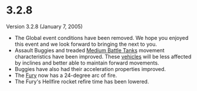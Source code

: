 # 3.2.8

Version 3.2.8 (January 7, 2005)

- The Global event conditions have been removed. We hope you enjoyed this event
  and we look forward to bringing the next to you.
- Assault Buggies and treaded
  [Medium Battle Tanks](../items/Medium_Battle_Tank.md) movement characteristics
  have been improved. These [vehicles](../vehicles/index.md) will be less
  affected by inclines and better able to maintain forward movements.
- Buggies have also had their acceleration properties improved.
- The [Fury](../vehicles/Fury.md) now has a 24-degree arc of fire.
- The Fury's Hellfire rocket refire time has been lowered.
